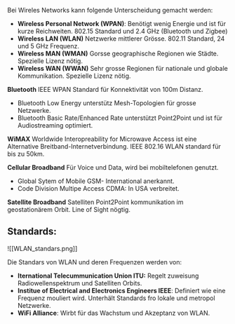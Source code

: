 Bei Wireles Networks kann folgende Unterscheidung gemacht werden:
- **Wireless Personal Network (WPAN)**: Benötigt wenig Energie und ist für kurze Reichweiten. 802.15 Standard und 2.4 GHz (Bluetooth und Zigbee)
- **Wireless LAN (WLAN)** Netzwerke mittlerer Grösse. 802.11 Standard, 24 und 5 GHz Frequenz.
- **Wireless MAN (WMAN)** Gorsse geographische Regionen wie Städte. Spezielle Lizenz nötig.
- **Wireless WAN (WWAN)** Sehr grosse Regionen für nationale und globale Kommunikation. Spezielle Lizenz nötig.

**Bluetooth**
IEEE WPAN Standard für Konnektivität von 100m Distanz.
- Bluetooth Low Energy unterstütz Mesh-Topologien für grosse Netzwerke.
- Bluetooth Basic Rate/Enhanced Rate unterstützt Point2Point und ist für Audiostreaming optimiert.

**WiMAX**
Worldwide Interopreability for Microwave Access ist eine Alternative Breitband-Internetverbindung. IEEE 802.16 WLAN standard für bis zu 50km.

**Cellular Broadband**
Für Voice und Data, wird bei mobiltelefonen genutzt.
- Global Sytem of Mobile GSM- International anerkannt.
- Code Division Multipe Access CDMA: In USA verbreitet.

**Satellite Broadband**
Satelliten Point2Point kommunikation im geostationärem Orbit. Line of Sight nögtig.

## Standards:
![[WLAN_standars.png]]

Die Standars von WLAN und deren Frequenzen werden von:
- **Iternational Telecummunication Union ITU:** Regelt zuweisung Radiowellenspektrum und Satelliten Orbits.
- **Institue of Electrical and Electronics Engineers IEEE**: Definiert wie eine Frequenz mouliert wird. Unterhält Standards fro lokale und metropol Netzwerke.
- **WiFi Alliance**: Wirbt für das Wachstum und Akzeptanz von WLAN.

